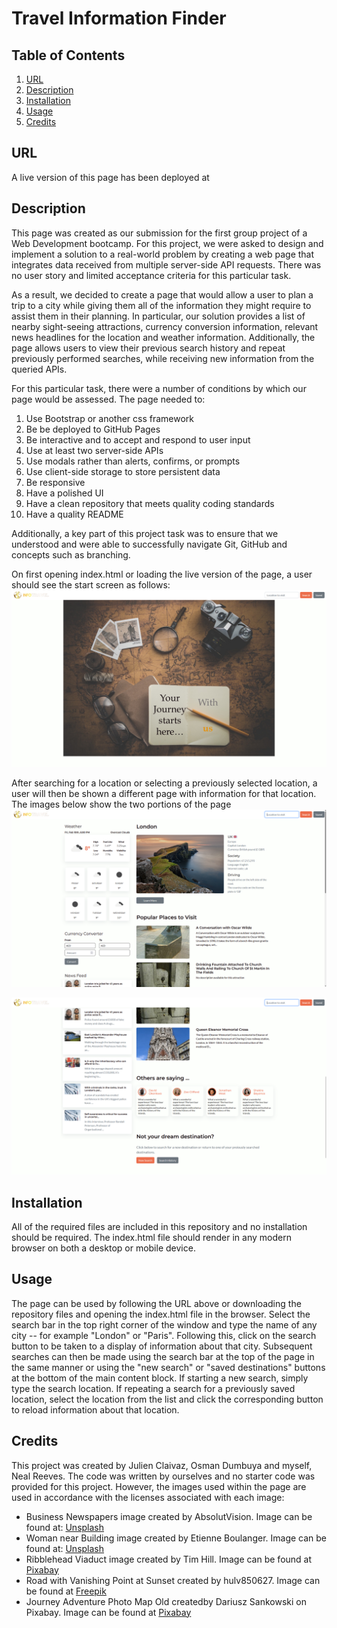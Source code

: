 # Travel Information Finder

## Table of Contents
1. [URL](#url)
2. [Description](#description)
3. [Installation](#installation)
4. [Usage](#usage)
5. [Credits](#credits)

## URL <a id="url"></a>

A live version of this page has been deployed at 

## Description <a id="description"></a>

This page was created as our submission for the first group project of a Web
Development bootcamp. For this project, we were asked to design and implement
a solution to a real-world problem by creating a web page that integrates data
received from multiple server-side API requests. There was no user story and
limited acceptance criteria for this particular task. 

As a result, we decided to create a page that would allow a user to plan a trip
to a city while giving them all of the information they might require to assist
them in their planning. In particular, our solution provides a list of nearby
sight-seeing attractions, currency conversion information, relevant news
headlines for the location and weather information. Additionally, the page
allows users to view their previous search history and repeat previously
performed searches, while receiving new information from the queried APIs.

For this particular task, there were a number of conditions by which our page
would be assessed. The page needed to:

1. Use Bootstrap or another css framework
2. Be be deployed to GitHub Pages
3. Be interactive and to accept and respond to user input
4. Use at least two server-side APIs
5. Use modals rather than alerts, confirms, or prompts
6. Use client-side storage to store persistent data
7. Be responsive
8. Have a polished UI
9. Have a clean repository that meets quality coding standards 
10. Have a quality README

Additionally, a key part of this project task was to ensure that we understood
and were able to successfully navigate Git, GitHub and concepts such as
branching.

On first opening index.html or loading the live version of the page, a user
should see the start screen as follows:
![Screenshot of start screen](./assets/image/OpeningPage.png)

After searching for a location or selecting a previously selected location, a
user will then be shown a different page with information for that location. The
images below show the two portions of the page
![Screenshot of top half of main page](./assets/image/MainContentTop.png)

![Screenshot of bottom half of main page](./assets/image/MainContentBottom.png)

## Installation <a id="installation"></a>

All of the required files are included in this repository and no installation
should be required. The index.html file should render in any modern browser on
both a desktop or mobile device. 

## Usage <a id="usage"></a>

The page can be used by following the URL above or downloading the repository
files and opening the index.html file in the browser. Select the search bar in
the top right corner of the window and type the name of any city -- for example
"London" or "Paris". Following this, click on the search button to be taken to a
display of information about that city. Subsequent searches can then be made
using the search bar at the top of the page in the same manner or using the "new
search" or "saved destinations" buttons at the bottom of the main content block.
If starting a new search, simply type the search location. If repeating a search
for a previously saved location, select the location from the list and click the
corresponding button to reload information about that location.

## Credits <a id="credits"></a>

This project was created by Julien Claivaz, Osman Dumbuya and myself, Neal
Reeves. The code was written by ourselves and no starter code was provided for
this project. However, the images used within the page are used in accordance
with the licenses associated with each image:

* Business Newspapers image created by AbsolutVision. Image can be
  found at: <a href="https://unsplash.com/photos/WYd_PkCa1BY">Unsplash</a>
* Woman near Building image created by Etienne Boulanger. Image can
  be found at: <a href="https://unsplash.com/photos/6-KiGzRZoeg">Unsplash</a>
* Ribblehead Viaduct image created by Tim Hill. Image can be found
  at <a href="https://pixabay.com/photos/ribblehead-viaduct-viaduct-bridge-2443085/">Pixabay</a>
* Road with Vanishing Point at Sunset created by hulv850627. Image can be found
  at <a href="https://www.freepik.com/free-photo/road-with-vanishing-point-sunset_1023253.htm">Freepik</a>
* Journey Adventure Photo Map Old createdby Dariusz Sankowski on Pixabay. Image
  can be found at <a href="https://pixabay.com/photos/journey-adventure-photo-map-old-1130732/">Pixabay</a>